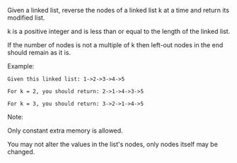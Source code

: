Given a linked list, reverse the nodes of a linked list k at a time and return its modified list.

k is a positive integer and is less than or equal to the length of the linked list.

If the number of nodes is not a multiple of k then left-out nodes in the end should remain as it is.

Example:

```
Given this linked list: 1->2->3->4->5

For k = 2, you should return: 2->1->4->3->5

For k = 3, you should return: 3->2->1->4->5
```

Note:

Only constant extra memory is allowed.

You may not alter the values in the list's nodes, only nodes itself may be changed.